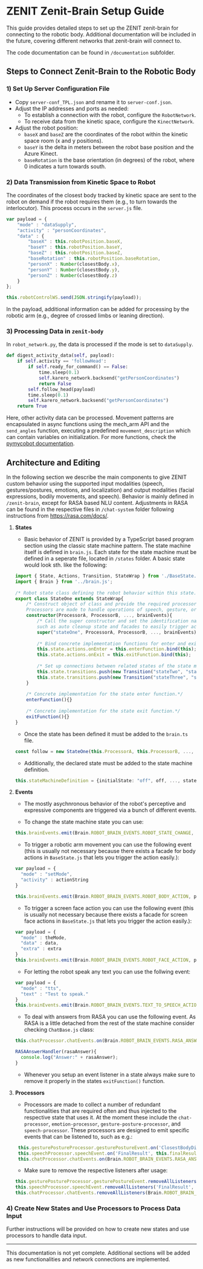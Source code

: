 # ZENIT Zenit-Brain Setup Guide

This guide provides detailed steps to set up the ZENIT zenit-brain for connecting to the robotic body. Additional documentation will be included in the future, covering different networks that zenit-brain will connect to. 

The code documentation can be found in `/documentation` subfolder.

## Steps to Connect Zenit-Brain to the Robotic Body

### 1) Set Up Server Configuration File

- Copy `server-conf_TPL.json` and rename it to `server-conf.json`.
- Adjust the IP addresses and ports as needed:
  - To establish a connection with the robot, configure the `RobotNetwork`.
  - To receive data from the kinetic space, configure the `KinectNetwork`.
- Adjust the robot position:
  - `baseX` and `baseZ` are the coordinates of the robot within the kinetic space room (x and y positions).
  - `baseY` is the delta in meters between the robot base position and the Azure Kinect.
  - `baseRotation` is the base orientation (in degrees) of the robot, where 0 indicates a turn towards south.

### 2) Data Transmission from Kinetic Space to Robot

The coordinates of the closest body tracked by kinetic space are sent to the robot on demand if the robot requires them (e.g., to turn towards the interlocutor). This process occurs in the `server.js` file.

```javascript
var payload = {
    "mode" : "dataSupply",
    "activity" : "personCoordinates",
    "data" : {
        "baseX" : this.robotPosition.baseX,
        "baseY" : this.robotPosition.baseY,
        "baseZ" : this.robotPosition.baseZ,
        "baseRotation" : this.robotPosition.baseRotation,
        "personX" : Number(closestBody.x),
        "personY" : Number(closestBody.y),
        "personZ" : Number(closestBody.z)
    } 
};

this.robotControlWS.send(JSON.stringify(payload));
```

In the payload, additional information can be added for processing by the robotic arm (e.g., degree of crossed limbs or leaning direction).

### 3) Processing Data in `zenit-body`

In `robot_network.py`, the data is processed if the mode is set to `dataSupply`.

```python
def digest_activity_data(self, payload):
    if self.activity == 'followHead':
        if self.ready_for_command() == False:
            time.sleep(0.1)
            self.karero_network.backsend("getPersonCoordinates")
            return False
        self.follow_head(payload)
        time.sleep(0.1)
        self.karero_network.backsend("getPersonCoordinates")
    return True
```

Here, other activity data can be processed. Movement patterns are encapsulated in async functions using the mech_arm API and the `send_angles` function, executing a predefined `movement_description` which can contain variables on initialization. For more functions, check the [pymycobot documentation](https://github.com/elephantrobotics/pymycobot/blob/main/docs/README.md).

## Architecture and Editing
In the following section we describe the main components to give ZENIT custom behavior using the supported input modalities (speech, gestures/postures, emotions, and localization) and output modalities (facial expressions, bodily movements, and speech). Behavior is mainly defined in `/zenit-brain`, except for RASA based NLU content. Adjustments in RASA can be found in the respective files in `/chat-system` folder following instructions from https://rasa.com/docs/.

1. **States**
   - Basic behavior of ZENIT is provided by a TypeScript based program section using the classic state machine pattern. The state machine itself is defined in `brain.js`. Each state for the state machine must be defined in a seperate file, located in `/states` folder. A basic state would look sth. like the following:
     
    ```ts
    import { State, Actions, Transition, StateWrap } from './BaseState.js';
    import { Brain } from '../brain.js';
  
    /* Robot state class defining the robot behavior within this state. */
    export class StateOne extends StateWrap{
        /* Construct object of class and provide the required processors that are required for the respective following code.
        Processors are made to handle operations of speech, gesture, or chat inputs and maybe extended for further application.*/
        constructor(ProcessorA, ProcessorB, ..., brainEvents){
            /* Call the super constructor and set the identification name for the state class and basic functionalities,
            such as auto cleanup state and facades to easily trigger actions. */
            super("stateOne", ProcessorA, ProcessorB, ..., brainEvents);
  
            /* Bind concrete implementation functions for enter and exit of the current state. */
            this.state.actions.onEnter = this.enterFunction.bind(this);
            this.state.actions.onExit = this.exitFunction.bind(this);
  
            /* Set up connections between related states of the state machine. */
            this.state.transitions.push(new Transition("stateTwo", "stateTwo", () => {}));   
            this.state.transitions.push(new Transition("stateThree", "stateThree", () => {}));  
        }
  
        /* Concrete implementation for the state enter function.*/
        enterFunction(){}
  
        /* Concrete implementation for the state exit function.*/
        exitFunction(){}
    }
    ```
    - Once the state has been defined it must be added to the `brain.ts` file.
     ```ts
     const follow = new StateOne(this.ProcessorA, this.ProcessorB, ..., this.brainEvents).getState();
     ```
    - Additionally, the declared state must be added to the state machine definition.
    ```ts
    this.stateMachineDefinition = {initialState: "off", off, ..., stateOne};
    ```
2. **Events**
   - The mostly asychnronous behavior of the robot's perceptive and expressive components are triggered via a bunch of different events.
     
    - To change the state machine state you can use:
    ```ts
    this.brainEvents.emit(Brain.ROBOT_BRAIN_EVENTS.ROBOT_STATE_CHANGE, "stateOne");
    ```
    
    - To trigger a robotic arm movement you can use the following event (this is usually not necessary because there exists a facade for body actions in `BaseState.js` that lets you trigger the action easily.):
    ```ts
    var payload = {
      "mode" : "setMode",
      "activity" : actionString
    }
    
    this.brainEvents.emit(Brain.ROBOT_BRAIN_EVENTS.ROBOT_BODY_ACTION, payload);
    ```
    
    - To trigger a screen face action you can use the following event (this is usually not necessary because there exists a facade for screen face actions in `BaseState.js` that lets you trigger the action easily.):
    ```ts
    var payload = {
      "mode" : theMode,
      "data" : data,
      "extra" : extra
    }
    this.brainEvents.emit(Brain.ROBOT_BRAIN_EVENTS.ROBOT_FACE_ACTION, payload)
    ```
    
    - For letting the robot speak any text you can use the follwing event:
    ```ts
    var payload = {
      "mode" : "tts",
      "text" : "Test to speak."
    }
    this.brainEvents.emit(Brain.ROBOT_BRAIN_EVENTS.TEXT_TO_SPEECH_ACTION, payload);
    ```
    
    - To deal with answers from RASA you can use the following event. As RASA is a little detached from the rest of the state machine consider checking `ChatBase.js` class:
    
    ```ts
    this.chatProcessor.chatEvents.on(Brain.ROBOT_BRAIN_EVENTS.RASA_ANSWER, this.RASAAnswerHandler.bind(this));
    
    RASAAnswerHandler(rasaAnswer){
      console.log("Answer:" + rasaAnswer);
    }
    ```
    - Whenever you setup an event listener in a state always make sure to remove it properly in the states `exitFunction()` function.

3. **Processors**
   - Processors are made to collect a number of redundant functionalities that are required often and thus injected to the respective state that uses it. At the moment these include the `chat-processor`, `emotion-processor`, `gesture-posture-processor`, and `speech-processor`. These processors are designed to emit specific events that can be listened to, such as e.g.:
   ```ts
    this.gesturePostureProcessor.gesturePostureEvent.on('ClosestBodyDistance', this.closestBodyRecognition.bind(this));
    this.speechProcessor.speechEvent.on('FinalResult', this.finalResultHandler.bind(this));
    this.chatProcessor.chatEvents.on(Brain.ROBOT_BRAIN_EVENTS.RASA_ANSWER, this.RASAAnswerHandler.bind(this));
   ```
   - Make sure to remove the respective listeners after usage:

    ```ts
    this.gesturePostureProcessor.gesturePostureEvent.removeAllListeners('ClosestBodyDistance', this.closestBodyRecognition);
    this.speechProcessor.speechEvent.removeAllListeners('FinalResult', this.finalResultHandler);
    this.chatProcessor.chatEvents.removeAllListeners(Brain.ROBOT_BRAIN_EVENTS.RASA_ANSWER, this.RASAAnswerHandler);
    ```
### 4) Create New States and Use Processors to Process Data Input

Further instructions will be provided on how to create new states and use processors to handle data input.

---

This documentation is not yet complete. Additional sections will be added as new functionalities and network connections are implemented.
